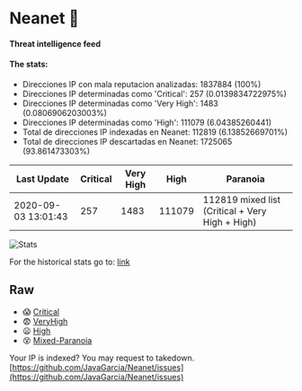# Neanet :hocho:
#### Threat intelligence feed
#### The stats:

- Direcciones IP con mala reputacion analizadas: 1837884 (100%)
- Direcciones IP determinadas como 'Critical':  257 (0.0139834722975%)
- Direcciones IP determinadas como 'Very High':  1483 (0.0806906203003%)
- Direcciones IP determinadas como 'High':  111079 (6.04385260441)
- Total de direcciones IP indexadas en Neanet:  112819 (6.13852669701%)
- Total de direcciones IP descartadas en Neanet:  1725065 (93.861473303%)

| Last Update | Critical | Very High | High | Paranoia |
| --- | --- | --- | --- | --- |
| 2020-09-03 13:01:43 | 257 | 1483 | 111079 | 112819 mixed list (Critical + Very High + High)|

![Stats](https://docs.google.com/spreadsheets/d/e/2PACX-1vSnaNMIXVabIpDJjufMlzH7poXnshF3mgd8Is1g9ytUEzVsP5my4Trn8f-xkoLLQ38xpL3HtmUexLo6/pubchart?oid=501124687&format=image)

For the historical stats go to: [link](/stats.csv)
## Raw
- :scream: [Critical](https://raw.githubusercontent.com/JavaGarcia/Neanet/master/blacklists/neanet_critical.txt)
- :fearful: [VeryHigh](https://raw.githubusercontent.com/JavaGarcia/Neanet/master/blacklists/neanet_veryHigh.txtt)
- :frowning: [High](https://raw.githubusercontent.com/JavaGarcia/Neanet/master/blacklists/neanet_high.txt)
- :dizzy_face: [Mixed-Paranoia](https://raw.githubusercontent.com/JavaGarcia/Neanet/master/blacklists/neanet_all.txt)


Your IP is indexed? You may request to takedown. [https://github.com/JavaGarcia/Neanet/issues](https://github.com/JavaGarcia/Neanet/issues)







































































































































































































































































































































































































































































































































